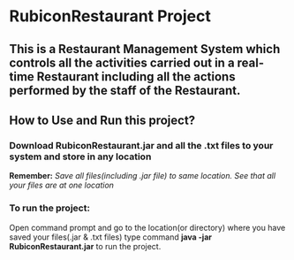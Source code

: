 # RubiconRestaurant Project
## This is a Restaurant Management System which controls all the activities carried out in a real-time Restaurant including all the actions performed by the staff of the Restaurant.

## How to Use and Run this project?
### Download RubiconRestaurant.jar and all the .txt files to your system and store in any location 

**Remember:** _Save all files(including .jar file) to same location. See that all your files are at one location_
### To run the project:
 Open command prompt and go to the location(or directory) where you have saved your files(.jar & .txt files)
 type command **java -jar RubiconRestaurant.jar** to run the project.



